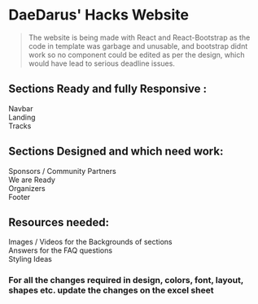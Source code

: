 # DaeDarus' Hacks Website

> The website is being made  with React and React-Bootstrap as the code in template was garbage and unusable, and bootstrap didnt work so no component could be edited as per the design, which would have lead to serious deadline issues.

## Sections Ready and fully Responsive :

Navbar  
Landing  
Tracks  

## Sections Designed and which need work: 

Sponsors / Community Partners  
We are Ready  
Organizers  
Footer  

## Resources needed:

Images / Videos for the Backgrounds of sections  
Answers for the FAQ questions  
Styling Ideas

### For all the changes required in design, colors, font, layout, shapes etc. update the changes on the excel sheet
